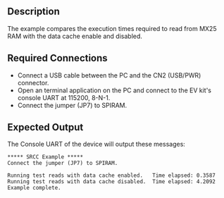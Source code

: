 ## Description

The example compares the execution times required to read from MX25 RAM with the data cache enable and disabled.

## Required Connections

-   Connect a USB cable between the PC and the CN2 (USB/PWR) connector.
-   Open an terminal application on the PC and connect to the EV kit's console UART at 115200, 8-N-1.
-   Connect the jumper (JP7) to SPIRAM.

## Expected Output

The Console UART of the device will output these messages:

```
***** SRCC Example *****
Connect the jumper (JP7) to SPIRAM.

Running test reads with data cache enabled.   Time elapsed: 0.3587
Running test reads with data cache disabled.  Time elapsed: 4.2092
Example complete.
```
